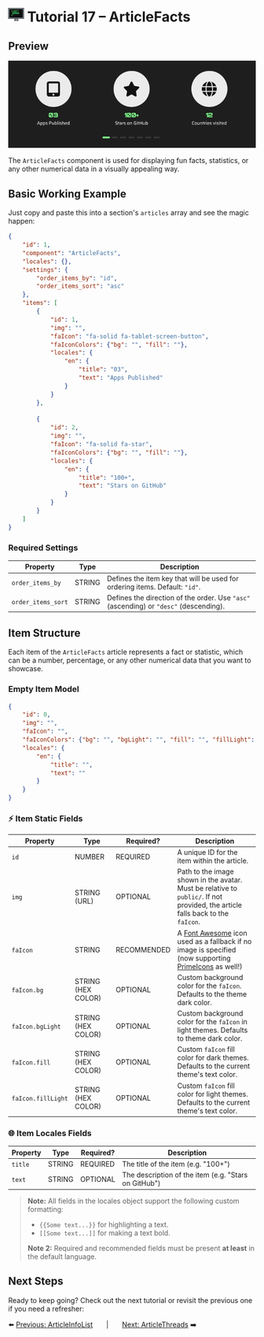 # <img src="../assets/logo.png"> Tutorial 17 – ArticleFacts

## Preview

![alt preview](../assets/article-facts-preview.png)

The `ArticleFacts` component is used for displaying fun facts, statistics, or any other numerical data in a visually appealing way. 

## Basic Working Example

Just copy and paste this into a section's `articles` array and see the magic happen:

```json
{
    "id": 1,
    "component": "ArticleFacts",
    "locales": {},
    "settings": {
        "order_items_by": "id",
        "order_items_sort": "asc"
    },
    "items": [
        {
            "id": 1,
            "img": "",
            "faIcon": "fa-solid fa-tablet-screen-button",
            "faIconColors": {"bg": "", "fill": ""},
            "locales": {
                "en": {
                    "title": "03",
                    "text": "Apps Published"
                }
            }
        },

        {
            "id": 2,
            "img": "",
            "faIcon": "fa-solid fa-star",
            "faIconColors": {"bg": "", "fill": ""},
            "locales": {
                "en": {
                    "title": "100+",
                    "text": "Stars on GitHub"
                }
            }
        }
    ]
}
```

### Required Settings

| Property                                 | Type    | Description                                                                           |
|------------------------------------------|---------|---------------------------------------------------------------------------------------|
| `order_items_by`                         | STRING  | Defines the item key that will be used for ordering items. Default: `"id"`.           |
| `order_items_sort`                       | STRING  | Defines the direction of the order. Use `"asc"` (ascending) or `"desc"` (descending). |

## Item Structure

Each item of the `ArticleFacts` article represents a fact or statistic, which can be a number, percentage, or any other numerical data that you want to showcase.

### Empty Item Model
```json
{
    "id": 0,
    "img": "",
    "faIcon": "",
    "faIconColors": {"bg": "", "bgLight": "", "fill": "", "fillLight": ""},
    "locales": {
        "en": {
            "title": "",
            "text": ""
        }
    }
}
```

### ⚡ Item Static Fields

| Property               | Type               | Required?   | Description                                                                                                                                                                                      |
|------------------------|--------------------|-------------|--------------------------------------------------------------------------------------------------------------------------------------------------------------------------------------------------|
| `id`                   | NUMBER             | REQUIRED    | A unique ID for the item within the article.                                                                                                                                                     |
| `img`                  | STRING (URL)       | OPTIONAL    | Path to the image shown in the avatar. Must be relative to `public/`. If not provided, the article falls back to the `faIcon`.                                                                   |
| `faIcon`               | STRING             | RECOMMENDED | A [Font Awesome](https://fontawesome.com/search?ic=free) icon used as a fallback if no image is specified (now supporting [PrimeIcons](https://www.primefaces.org/diamond/icons.xhtml) as well!) |
| `faIcon.bg`            | STRING (HEX COLOR) | OPTIONAL    | Custom background color for the `faIcon`. Defaults to the theme dark color.                                                                                                                      |
| `faIcon.bgLight`       | STRING (HEX COLOR) | OPTIONAL    | Custom background color for the `faIcon` in light themes. Defaults to theme dark color.                                                                                                          |
| `faIcon.fill`          | STRING (HEX COLOR) | OPTIONAL    | Custom `faIcon` fill color for dark themes. Defaults to the current theme's text color.                                                                                                          |
| `faIcon.fillLight`     | STRING (HEX COLOR) | OPTIONAL    | Custom `faIcon` fill color for light themes. Defaults to the current theme's text color.                                                                                                         |

### 🌐 Item Locales Fields

| Property | Type   | Required?   | Description                                          |
|----------|--------|-------------|------------------------------------------------------|
| `title`  | STRING | REQUIRED    | The title of the item (e.g. "100+")                  |
| `text`   | STRING | OPTIONAL    | The description of the item (e.g. "Stars on GitHub") |


> **Note:** All fields in the locales object support the following custom formatting:
>- `{{Some text...}}` for highlighting a text.
>- `[[Some text...]]` for making a text bold.
>
> **Note 2:** Required and recommended fields must be present **at least** in the default language.

## Next Steps
Ready to keep going? Check out the next tutorial or revisit the previous one if you need a refresher:

⬅️ [Previous: ArticleInfoList](./TUTORIAL_16_ARTICLE_INFO_LIST.md)
&nbsp;&nbsp;&nbsp;&nbsp;&nbsp;&nbsp;|&nbsp;&nbsp;&nbsp;&nbsp;&nbsp;&nbsp;
[Next: ArticleThreads](./TUTORIAL_18_ARTICLE_THREADS.md) ➡️ 
